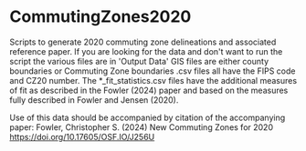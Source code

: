 # CommutingZones2020
Scripts to generate 2020 commuting zone delineations and associated reference paper.
If you are looking for the data and don't want to run the script the various files are in 'Output Data'
GIS files are either county boundaries or Commuting Zone boundaries
.csv files all have the FIPS code and CZ20 number. The *_fit_statistics.csv files have the additional measures of fit
as described in the Fowler (2024) paper and based on the measures fully described in Fowler and Jensen (2020).

Use of this data should be accompanied by citation of the accompanying paper:
Fowler, Christopher S. (2024) New Commuting Zones for 2020 https://doi.org/10.17605/OSF.IO/J256U
